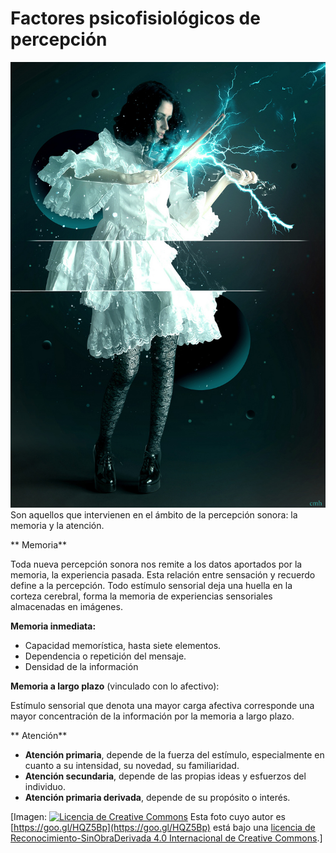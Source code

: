 # Factores psicofisiológicos de percepción


![Percepción2](img/Percepcion_2.jpg "Percepción2")Son aquellos que intervienen en el ámbito de la percepción sonora: la memoria y la atención.


** Memoria**

Toda nueva percepción sonora nos remite a los datos aportados por la memoria, la experiencia pasada. Esta relación entre sensación y recuerdo define a la percepción. Todo estímulo sensorial deja una huella en la corteza cerebral, forma la memoria de experiencias sensoriales almacenadas en imágenes.  

**Memoria inmediata:**

*   Capacidad memorística, hasta siete elementos.
*   Dependencia o repetición del mensaje.
*   Densidad de la información

**Memoria a largo plazo** (vinculado con lo afectivo): 

Estímulo sensorial que denota una mayor carga afectiva corresponde una mayor concentración de la información por la memoria a largo plazo.

** Atención**

*   **Atención primaria**, depende de la fuerza del estímulo, especialmente en cuanto a su intensidad, su novedad, su familiaridad.
*   **Atención secundaria**, depende de las propias ideas y esfuerzos del individuo.
*   **Atención primaria derivada**, depende de su propósito o interés.


\[Imagen: [![Licencia de Creative Commons](https://i.creativecommons.org/l/by-nd/4.0/80x15.png)](http://creativecommons.org/licenses/by-nd/4.0/) Esta foto cuyo autor es [https://goo.gl/HQZ5Bp](https://goo.gl/HQZ5Bp) está bajo una [licencia de Reconocimiento-SinObraDerivada 4.0 Internacional de Creative Commons](http://creativecommons.org/licenses/by-nd/4.0/).\]
